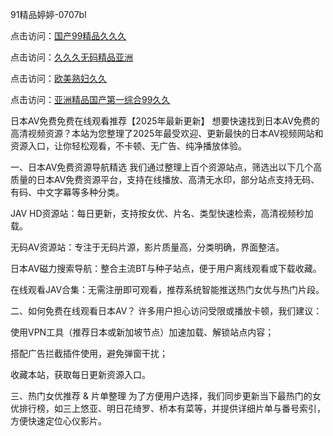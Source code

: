 91精品婷婷-0707bl


点击访问：<a href="https://gda-c7m.pages.dev/">国产99精品久久久</a>

点击访问：<a href="https://tfda.pages.dev/">久久久无码精品亚洲</a>

点击访问：<a href="https://rtj-3zo.pages.dev/">欧美熟妇久久</a>

点击访问：<a href="https://gsd-agv.pages.dev/">亚洲精品国产第一综合99久久</a>


日本AV免费免费在线观看推荐【2025年最新更新】
想要快速找到日本AV免费的高清视频资源？本站为您整理了2025年最受欢迎、更新最快的日本AV视频网站和资源入口，让你轻松观看，不卡顿、无广告、纯净播放体验。

一、日本AV免费资源导航精选
我们通过整理上百个资源站点，筛选出以下几个高质量的日本AV免费资源平台，支持在线播放、高清无水印，部分站点支持无码、有码、中文字幕等多种分类。

JAV HD资源站：每日更新，支持按女优、片名、类型快速检索，高清视频秒加载。

无码AV资源站：专注于无码片源，影片质量高，分类明确，界面整洁。

日本AV磁力搜索导航：整合主流BT与种子站点，便于用户离线观看或下载收藏。

在线观看JAV合集：无需注册即可观看，推荐系统智能推送热门女优与热门片段。

二、如何免费在线观看日本AV？
许多用户担心访问受限或播放卡顿，我们建议：

使用VPN工具（推荐日本或新加坡节点）加速加载、解锁站点内容；

搭配广告拦截插件使用，避免弹窗干扰；

收藏本站，获取每日更新资源入口。

三、热门女优推荐 & 片单整理
为了方便用户选择，我们同步更新当下最热门的女优排行榜，如三上悠亚、明日花绮罗、桥本有菜等，并提供详细片单与番号索引，方便快速定位心仪影片。



<span style="display:none;">[Canonical link](  https://github.com/mn070725/12346 ）</span>
